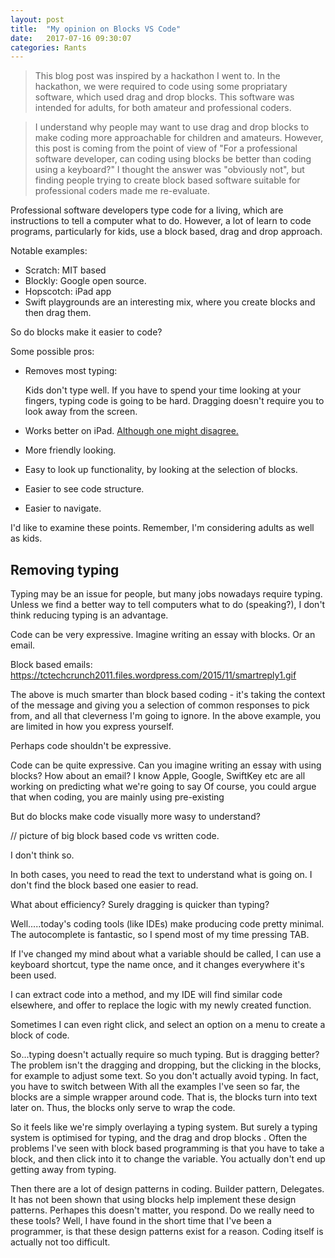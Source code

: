 ```yaml
---
layout: post
title:  "My opinion on Blocks VS Code"
date:   2017-07-16 09:30:07
categories: Rants
---
```

>This blog post was inspired by a hackathon I went to. In the hackathon, we were required to code using some propriatary software, which used drag and drop blocks. This software was intended for adults, for both amateur and professional coders. 

>I understand why people may want to use drag and drop blocks to make coding more approachable for children and amateurs. However, this post is coming from the point of view of "For a professional software developer, can coding using blocks be better than coding using a keyboard?" I thought the answer was "obviously not", but finding people trying to create block based software suitable for professional coders made me re-evaluate.

Professional software developers type code for a living, which are instructions to tell a computer what to do.
However, a lot of learn to code programs, particularly for kids, use a block based, drag and drop approach.

Notable examples:

- Scratch: MIT based
- Blockly: Google open source.
- Hopscotch: iPad app
- Swift playgrounds are an interesting mix, where you create blocks and then drag them.

So do blocks make it easier to code?

Some possible pros:

+ Removes most typing:

  Kids don't type well. If you have to spend your time looking at your fingers, typing code is going to be hard. Dragging doesn't require you to look away from the screen.
+ Works better on iPad. [Although one might disagree.](https://medium.com/@marcprecipice/coding-on-an-ipad-9ca022736b9e)
+ More friendly looking.
+ Easy to look up functionality, by looking at the selection of blocks.
+ Easier to see code structure.
+ Easier to navigate.

I'd like to examine these points. Remember, I'm considering adults as well as kids.

## Removing typing

Typing may be an issue for people, but many jobs nowadays require typing. Unless we find a better way to tell computers what to do (speaking?), I don't think reducing typing is an advantage.

Code can be very expressive. Imagine writing an essay with blocks. Or an email.

Block based emails:
https://tctechcrunch2011.files.wordpress.com/2015/11/smartreply1.gif

The above is much smarter than block based coding - it's taking the context of the message and giving you a selection of common responses to pick from, and all that cleverness I'm going to ignore. In the above example, you are limited in how you express yourself.

Perhaps code shouldn't be expressive.

Code can be quite expressive. Can you imagine writing an essay with using blocks? How about an email? I know Apple, Google, SwiftKey etc are all working on predicting what we're going to say Of course, you could argue that when coding, you are mainly using pre-existing 

But do blocks make code visually more wasy to understand?

// picture of big block based code vs written code.

I don't think so.

In both cases, you need to read the text to understand what is going on. I don't find the block based one easier to read.

What about efficiency? Surely dragging is quicker than typing?

Well.....today's coding tools (like IDEs) make producing code pretty minimal. The autocomplete is fantastic, so I spend most of my time pressing TAB. 

If I've changed my mind about what a variable should be called, I can use a keyboard shortcut, type the name once, and it changes everywhere it's been used.

I can extract code into a method, and my IDE will find similar code elsewhere, and offer to replace the logic with my newly created function.

Sometimes I can even right click, and select an option on a menu to create a block of code.

So...typing doesn't actually require so much typing. But is dragging better?
The problem isn't the dragging and dropping, but the clicking in the blocks, for example to adjust some text. So you don't actually avoid typing. In fact, you have to switch between With all the examples I've seen so far, the blocks are a simple wrapper around code. That is, the blocks turn into text later on. Thus, the blocks only serve to wrap the code.

So it feels like we're simply overlaying a typing system. But surely a typing system is optimised for typing, and the drag and drop blocks . Often the problems I've seen with block based programming is that you have to take a block, and then click into it to change the variable. You actually don't end up getting away from typing.

Then there are a lot of design patterns in coding. Builder pattern, Delegates. It has not been shown that using blocks help implement these design patterns. Perhapes this doesn't matter, you respond. Do we really need to these tools? Well, I have found in the short time that I've been a programmer, is that these design patterns exist for a reason. Coding itself is actually not too difficult. 



 
